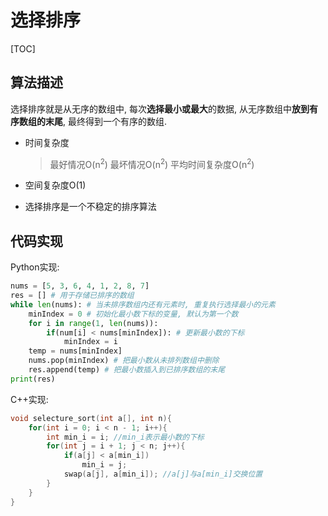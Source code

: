 # 选择排序

[TOC]

## 算法描述

选择排序就是从无序的数组中, 每次<b>选择最小或最大</b>的数据, 从无序数组中<b>放到有序数组的末尾</b>, 最终得到一个有序的数组.

- 时间复杂度
  > 最好情况O(n<sup>2</sup>)
  > 最坏情况O(n<sup>2</sup>)
  > 平均时间复杂度O(n<sup>2</sup>)

- 空间复杂度O(1)

- 选择排序是一个不稳定的排序算法

## 代码实现

Python实现:

```python
nums = [5, 3, 6, 4, 1, 2, 8, 7]
res = [] # 用于存储已排序的数组
while len(nums): # 当未排序数组内还有元素时, 重复执行选择最小的元素
    minIndex = 0 # 初始化最小数下标的变量, 默认为第一个数
    for i in range(1, len(nums)): 
        if(num[i] < nums[minIndex]): # 更新最小数的下标
            minIndex = i
    temp = nums[minIndex]
    nums.pop(minIndex) # 把最小数从未排列数组中删除
    res.append(temp) # 把最小数插入到已排序数组的末尾
print(res)
```

C++实现:

```C++
void selecture_sort(int a[], int n){
    for(int i = 0; i < n - 1; i++){
        int min_i = i; //min_i表示最小数的下标
        for(int j = i + 1; j < n; j++){
            if(a[j] < a[min_i])
                min_i = j;
            swap(a[j], a[min_i]); //a[j]与a[min_i]交换位置
        }
    }
}
```
